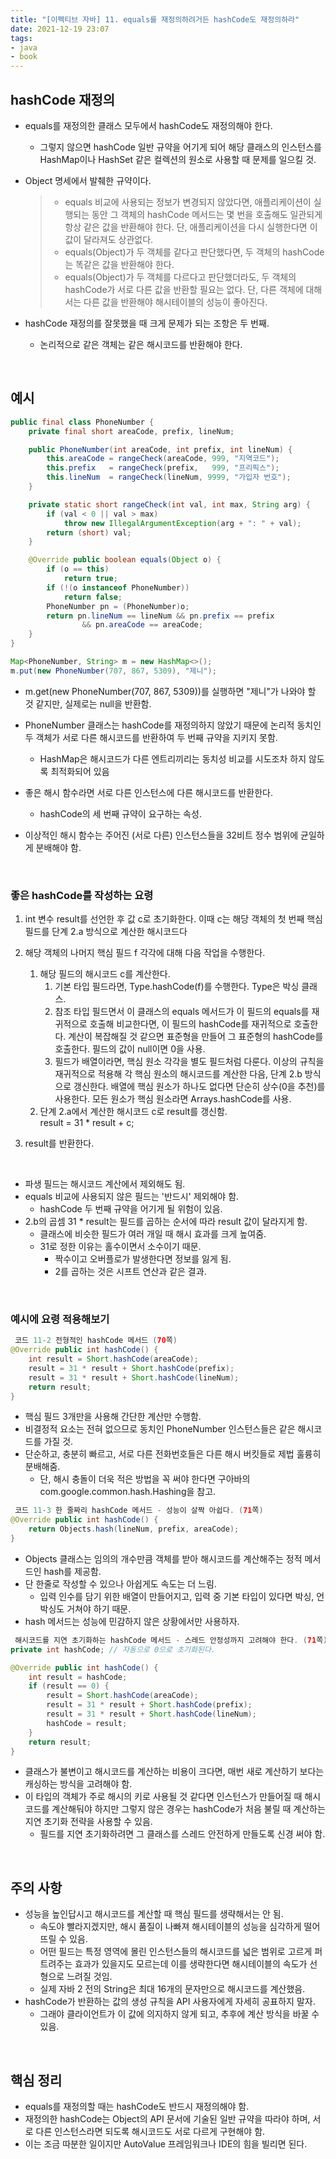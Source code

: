 ```yaml
---
title: "[이펙티브 자바] 11. equals를 재정의하려거든 hashCode도 재정의하라"  
date: 2021-12-19 23:07
tags:
- java
- book
---
```


## hashCode 재정의

- equals를 재정의한 클래스 모두에서 hashCode도 재정의해야 한다.
    - 그렇지 않으면 hashCode 일반 규약을 어기게 되어 해당 클래스의 인스턴스를 HashMap이나 HashSet 같은 컬렉션의 원소로 사용할 때 문제를 일으킬 것.
- Object 명세에서 발췌한 규약이다.
  > - equals 비교에 사용되는 정보가 변경되지 않았다면, 애플리케이션이 실행되는 동안 그 객체의 hashCode 메서드는 몇 번을 호출해도 일관되게 항상 같은 값을 반환해야 한다. 단, 애플리케이션을 다시 실행한다면 이 값이 달라져도 상관없다.
  > - equals(Object)가 두 객체를 같다고 판단했다면, 두 객체의 hashCode는 똑같은 값을 반환해야 한다.
  > - equals(Object)가 두 객체를 다르다고 판단했더라도, 두 객체의 hashCode가 서로 다른 값을 반환할 필요는 없다. 단, 다른 객체에 대해서는 다른 값을 반환해야 해시테이블의 성능이 좋아진다.
  
- hashCode 재정의를 잘못했을 때 크게 문제가 되는 조항은 두 번째.
  - 논리적으로 같은 객체는 같은 해시코드를 반환해야 한다.

<br/>

## 예시
```java
public final class PhoneNumber {
    private final short areaCode, prefix, lineNum;

    public PhoneNumber(int areaCode, int prefix, int lineNum) {
        this.areaCode = rangeCheck(areaCode, 999, "지역코드");
        this.prefix   = rangeCheck(prefix,   999, "프리픽스");
        this.lineNum  = rangeCheck(lineNum, 9999, "가입자 번호");
    }

    private static short rangeCheck(int val, int max, String arg) {
        if (val < 0 || val > max)
            throw new IllegalArgumentException(arg + ": " + val);
        return (short) val;
    }

    @Override public boolean equals(Object o) {
        if (o == this)
            return true;
        if (!(o instanceof PhoneNumber))
            return false;
        PhoneNumber pn = (PhoneNumber)o;
        return pn.lineNum == lineNum && pn.prefix == prefix
                && pn.areaCode == areaCode;
    }
}
```
```java
Map<PhoneNumber, String> m = new HashMap<>();
m.put(new PhoneNumber(707, 867, 5309), "제니");
```

- m.get(new PhoneNumber(707, 867, 5309))를 실행하면 "제니"가 나와야 할 것 같지만, 실제로는 null을 반환함.
- PhoneNumber 클래스는 hashCode를 재정의하지 않았기 때문에 논리적 동치인 두 객체가 서로 다른 해시코드를 반환하여 두 번째 규약을 지키지 못함.
  - HashMap은 해시코드가 다른 엔트리끼리는 동치성 비교를 시도조차 하지 않도록 최적화되어 있음
  
- 좋은 해시 함수라면 서로 다른 인스턴스에 다른 해시코드를 반환한다.
  - hashCode의 세 번째 규약이 요구하는 속성.
- 이상적인 해시 함수는 주어진 (서로 다른) 인스턴스들을 32비트 정수 범위에 균일하게 분배해야 함.  

<br/>

### 좋은 hashCode를 작성하는 요령

1. int 변수 result를 선언한 후 값 c로 초기화한다. 이때 c는 해당 객체의 첫 번째 핵심 필드를 단계 2.a 방식으로 계산한 해시코드다

2. 해당 객체의 나머지 핵심 필드 f 각각에 대해 다음 작업을 수행한다.
    1. 해당 필드의 해시코드 c를 계산한다.
        1. 기본 타입 필드라면, Type.hashCode(f)를 수행한다. Type은 박싱 클래스.
        2. 참조 타입 필드면서 이 클래스의 equals 메서드가 이 필드의 equals를 재귀적으로 호출해 비교한다면, 이 필드의 hashCode를 재귀적으로 호출한다. 계산이 복잡해질 것 같으면 표준형을 만들어 그 표준형의 hashCode를 호출한다. 필드의 값이 null이면 0을 사용.
        3. 필드가 배열이라면, 핵심 원소 각각을 별도 필드처럼 다룬다. 이상의 규칙을 재귀적으로 적용해 각 핵심 원소의 해시코드를 계산한 다음, 단계 2.b 방식으로 갱신한다. 배열에 핵심 원소가 하나도 없다면 단순히 상수(0을 추천)를 사용한다. 모든 원소가 핵심 원소라면 Arrays.hashCode를 사용.
    2. 단계 2.a에서 계산한 해시코드 c로 result를 갱신함.  
    result = 31 * result + c;
3. result를 반환한다.

<br/>

- 파생 필드는 해시코드 계산에서 제외해도 됨.
- equals 비교에 사용되지 않은 필드는 '반드시' 제외해야 함.
    - hashCode 두 번째 규약을 어기게 될 위험이 있음.
- 2.b의 곱셈 31 * result는 필드를 곱하는 순서에 따라 result 값이 달라지게 함.
    - 클래스에 비슷한 필드가 여러 개일 때 해시 효과를 크게 높여줌.
    - 31로 정한 이유는 홀수이면서 소수이기 때문.
        - 짝수이고 오버플로가 발생한다면 정보를 잃게 됨.
        - 2를 곱하는 것은 시프트 연산과 같은 결과.
    
<br/>

### 예시에 요령 적용해보기

```java
 코드 11-2 전형적인 hashCode 메서드 (70쪽)
@Override public int hashCode() {
    int result = Short.hashCode(areaCode);
    result = 31 * result + Short.hashCode(prefix);
    result = 31 * result + Short.hashCode(lineNum);
    return result;
}
```
- 핵심 필드 3개만을 사용해 간단한 계산만 수행함.
- 비결정적 요소는 전혀 없으므로 동치인 PhoneNumber 인스턴스들은 같은 해시코드를 가질 것.
- 단순하고, 충분히 빠르고, 서로 다른 전화번호들은 다른 해시 버킷들로 제법 훌륭히 분배해줌.
    - 단, 해시 충돌이 더욱 적은 방법을 꼭 써야 한다면 구아바의 com.google.common.hash.Hashing을 참고.

```java
 코드 11-3 한 줄짜리 hashCode 메서드 - 성능이 살짝 아쉽다. (71쪽)
@Override public int hashCode() {
    return Objects.hash(lineNum, prefix, areaCode);
}
```
- Objects 클래스는 임의의 개수만큼 객체를 받아 해시코드를 계산해주는 정적 메서드인 hash를 제공함.
- 단 한줄로 작성할 수 있으나 아쉽게도 속도는 더 느림.
    - 입력 인수를 담기 위한 배열이 만들어지고, 입력 중 기본 타입이 있다면 박싱, 언박싱도 거쳐야 하기 때문.
- hash 메서드는 성능에 민감하지 않은 상황에서만 사용하자.

```java
 해시코드를 지연 초기화하는 hashCode 메서드 - 스레드 안정성까지 고려해야 한다. (71쪽)
private int hashCode; // 자동으로 0으로 초기화된다.

@Override public int hashCode() {
    int result = hashCode;
    if (result == 0) {
        result = Short.hashCode(areaCode);
        result = 31 * result + Short.hashCode(prefix);
        result = 31 * result + Short.hashCode(lineNum);
        hashCode = result;
    }
    return result;
}
```
- 클래스가 불변이고 해시코드를 계산하는 비용이 크다면, 매번 새로 계산하기 보다는 캐싱하는 방식을 고려해야 함.
- 이 타입의 객체가 주로 해시의 키로 사용될 것 같다면 인스턴스가 만들어질 때 해시코드를 계산해둬야 하지만 그렇지 않은 경우는 hashCode가 처음 불릴 때 계산하는 지연 초기화 전략을 사용할 수 있음.
    - 필드를 지연 초기화하려면 그 클래스를 스레드 안전하게 만들도록 신경 써야 함.
    
<br/>

## 주의 사항

- 성능을 높인답시고 해시코드를 계산할 때 핵심 필드를 생략해서는 안 됨.
    - 속도야 빨라지겠지만, 해시 품질이 나빠져 해시테이블의 성능을 심각하게 떨어뜨릴 수 있음.
    - 어떤 필드는 특정 영역에 몰린 인스턴스들의 해시코드를 넓은 범위로 고르게 퍼트려주는 효과가 있을지도 모르는데 이를 생략한다면 해시테이블의 속도가 선형으로 느려질 것임.
    - 실제 자바 2 전의 String은 최대 16개의 문자만으로 해시코드를 계산했음.
- hashCode가 반환하는 값의 생성 규칙을 API 사용자에게 자세히 공표하지 말자.
    - 그래야 클라이언트가 이 값에 의지하지 않게 되고, 추후에 계산 방식을 바꿀 수 있음.
    
<br/>

## 핵심 정리

- equals를 재정의할 때는 hashCode도 반드시 재정의해야 함.
- 재정의한 hashCode는 Object의 API 문서에 기술된 일반 규약을 따라야 하며, 서로 다른 인스턴스라면 되도록 해시코드도 서로 다르게 구현해야 함.
- 이는 조금 따분한 일이지만 AutoValue 프레임워크나 IDE의 힘을 빌리면 된다.